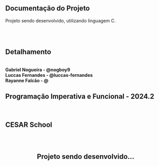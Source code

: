 ## Documentação do Projeto

<p align="justify">
  
  Projeto sendo desenvolvido, utilizando linguagem C.
  
</p>
<br>

<div style="display: inline_block"><br>
  <!--img align="center" alt="React" heigth="30" width="40" src="https://cdn.jsdelivr.net/gh/devicons/devicon@latest/icons/react/react-original.svg"-->
</div>

## Detalhamento
<strong>
<br>
<strong>Gabriel Nogueira</strong> - @nogboy9 <br>
<strong>Luccas Fernandes</strong> - @luccas-fernandes <br>
<strong>Rayanne Falcão</strong> - @
</strong>
<br>

<h2>Programação Imperativa e Funcional - 2024.2</h2>
<br>

<h2>CESAR School<h2>
<br>


<p width="100%" align="center">
  Projeto sendo desenvolvido...
  <!--a href="https://git-find-alpha.vercel.app" target="_blank"><img src="https://img.shields.io/badge/Preview-FF5722?style=for-the-badge&logo=todoist&logoColor=white" width="30%"></a-->
</p>
